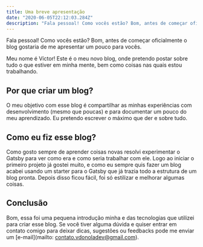 ```yaml
---
title: Uma breve apresentação
date: "2020-06-05T22:12:03.284Z"
description: "Fala pessoal! Como vocês estão? Bom, antes de começar oficialmente o blog gostaria de me apresentar um pouco para vocês."
---
```


Fala pessoal! Como vocês estão? Bom, antes de começar oficialmente o blog gostaria de me apresentar um pouco para vocês.

Meu nome é Víctor! Este é o meu novo blog, onde pretendo postar sobre tudo o que estiver em minha mente, bem como coisas nas quais estou trabalhando.

## Por que criar um blog?

O meu objetivo com esse blog é compartilhar as minhas experiências com desenvolvimento (mesmo que poucas) e para documentar um pouco do meu aprendizado. Eu pretendo escrever o máximo que der e sobre tudo.

## Como eu fiz esse blog?

Como gosto sempre de aprender coisas novas resolvi experimentar o Gatsby para ver como era e como seria trabalhar com ele. Logo ao iniciar o primeiro projeto já gostei muito, e como eu sempre quis fazer um blog acabei usando um starter para o Gatsby que já trazia todo a estrutura de um blog pronta. Depois disso ficou fácil, foi só estilizar e melhorar algumas coisas.

## Conclusão

Bom, essa foi uma pequena introdução minha e das tecnologias que utilizei para criar esse blog. Se você tiver alguma dúvida e quiser entrar em contato comigo para deixar dicas, sugestões ou feedbacks pode me enviar um [e-mail](mailto: contato.vdonoladev@gmail.com).